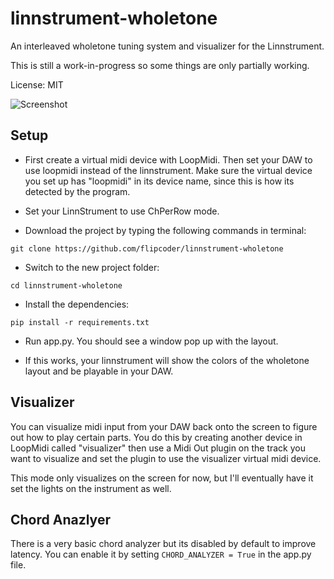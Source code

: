# linnstrument-wholetone

An interleaved wholetone tuning system and visualizer for the Linnstrument.

This is still a work-in-progress so some things are only partially working.

License: MIT

![Screenshot](https://i.imgur.com/NX34ddB.png)

## Setup

- First create a virtual midi device with LoopMidi.  Then set your DAW to use loopmidi instead of the linnstrument.  Make sure the virtual device you set up has "loopmidi" in its device name, since this is how its detected by the program.

- Set your LinnStrument to use ChPerRow mode.

- Download the project by typing the following commands in terminal:
```
git clone https://github.com/flipcoder/linnstrument-wholetone
```

- Switch to the new project folder:
```
cd linnstrument-wholetone
```

- Install the dependencies:
```
pip install -r requirements.txt
```

- Run app.py.  You should see a window pop up with the layout.

- If this works, your linnstrument will show the colors of the wholetone layout and be playable in your DAW.

## Visualizer

You can visualize midi input from your DAW back onto the screen to figure out how to play certain parts.
You do this by creating another device in LoopMidi called "visualizer" then use a Midi Out plugin
on the track you want to visualize and set the plugin to use the visualizer virtual midi device.

This mode only visualizes on the screen for now, but I'll eventually have it set the lights on the instrument as well.

## Chord Anazlyer

There is a very basic chord analyzer but its disabled by default to improve latency.  You can enable it by
setting `CHORD_ANALYZER = True` in the app.py file.


